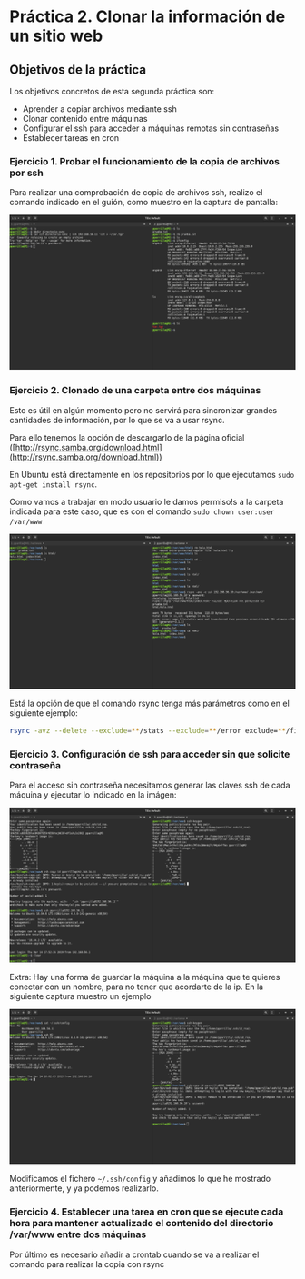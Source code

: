# Práctica 2. Clonar la información de un sitio web

## Objetivos de la práctica

Los objetivos concretos de esta segunda práctica son:
- Aprender a copiar archivos mediante ssh
- Clonar contenido entre máquinas
- Configurar el ssh para acceder a máquinas remotas sin contraseñas
- Establecer tareas en cron

### Ejercicio 1. Probar el funcionamiento de la copia de archivos por ssh

Para realizar una comprobación de copia de archivos ssh, realizo el comando indicado en el guión, como muestro en la captura de pantalla:

![tar](./img/tar.png)

### Ejercicio 2. Clonado de una carpeta entre dos máquinas

Esto es útil en algún momento pero no servirá para sincronizar grandes cantidades de información, por lo que se va a usar rsync.

Para ello tenemos la opción de descargarlo de la página oficial ([http://rsync.samba.org/download.html](http://rsync.samba.org/download.html))

En Ubuntu está directamente en los repositorios por lo que ejecutamos `sudo apt-get install rsync`.

Como vamos a trabajar en modo usuario le damos permiso!s a la carpeta indicada para este caso, que es con el comando `sudo chown user:user /var/www`

![rsync](./img/rsync.png)

Está la opción de que el comando rsync tenga más parámetros como en el siguiente ejemplo:

```bash
rsync -avz --delete --exclude=**/stats --exclude=**/error exclude=**/files/pictures -e ssh maquina1:/var/www/ /var/www/
```

### Ejercicio 3. Configuración de ssh para acceder sin que solicite contraseña

Para el acceso sin contraseña necesitamos generar las claves ssh de cada máquina y ejecutar lo indicado en la imágen:

![ssh-connect](./img/ssh-connect.png)

Extra: Hay una forma de guardar la máquina a la máquina que te quieres conectar con un nombre, para no tener que acordarte de la ip. En la siguiente captura muestro un ejemplo

![ssh-config](./img/ssh-config.png)

Modificamos el fichero `~/.ssh/config` y añadimos lo que he mostrado anteriormente, y ya podemos realizarlo.

### Ejercicio 4. Establecer una tarea en cron que se ejecute cada hora para mantener actualizado el contenido del directorio /var/www entre dos máquinas

Por último es necesario añadir a crontab cuando se va a realizar el comando para realizar la copia con rsync

